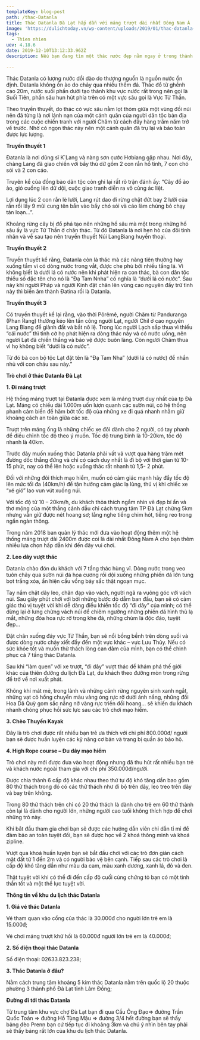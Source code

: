 ```yaml
---
templateKey: blog-post
path: /thac-Datanla
title: Thác Datanla Đà Lạt hấp dẫn với máng trượt dài nhất Đông Nam Á
image: 'https://dulichtoday.vn/wp-content/uploads/2019/01/thac-datanla-co-gi-choi.jpg' 
tags:
  - Thien nhien
uev: 4.18.6
date: 2019-12-10T13:12:33.962Z
description: Nếu bạn đang tìm một thác nước đẹp nằm ngay ở trong thành phố Đà Lạt thơ mộng thì sẽ không ngần ngại giới thiệu đến bạn Thác Datanla, thác nước đã có hàng triệu lượt tham quan cùng các trò chơi hấp dẫn.

---
```




Thác Datanla có lượng nước dồi dào do thượng nguồn là nguồn nước ổn định. Datanla không ồn ào do chảy qua nhiều thềm đá. Thác đổ từ ghềnh cao 20m, nước suối phần dưới tạo thành khu vực nước rất trong nên gọi là Suối Tiên, phần sâu hun hút phía trên có một vực sâu gọi là Vực Tử Thần.

Theo truyền thuyết, do thác có vực sâu nằm lọt thỏm giữa một vùng đồi núi nên đã từng là nơi lánh nạn của một cánh quân của người dân tộc bản địa trong các cuộc chiến tranh với người Chăm từ cách đây hàng trăm năm trở về trước. Nhờ có ngọn thác này nên một cánh quân đã trụ lại và bảo toàn được lực lượng.

**Truyền thuyết 1**

Đatanla là nơi dũng sĩ K`Lang và nàng sơn cước Hơbiang gặp nhau. Nơi đây, chàng Lang đã giao chiến với bầy thú dữ gồm 2 con rắn hổ tinh, 7 con chó sói và 2 con cáo.

Truyên kể của đồng bào dân tộc còn ghi lại rất rõ trận đánh ấy: “Cây đổ ào ào, gió cuồng lên dữ dội, cuộc giao tranh diễn ra vô cùng ác liệt.

Lợi dụng lúc 2 con rắn lè lưỡi, Lang rút dao đi rừng chặt đứt bay 2 lưỡi của rắn rồi lấy 9 mũi cung tên bắn vào bầy chó sói và cáo làm chúng bỏ chạy tán loạn…”.

Khoảng rừng cây bị đổ phá tạo nên những hố sâu mà một trong những hố sâu ấy là vực Tử Thần ở chân thác. Từ đó Đatanla là nơi hẹn hò của đôi tình nhân và về sau tạo nên truyền thuyết Núi LangBiang huyền thoại.


**Truyền thuyết 2**

Truyền thuyết kể rằng, Đatanla còn là thác mà các nàng tiên thường hay xuống tắm vì có dòng nước trong vắt, được che phủ bởi nhiều tầng lá. Vì không biết là dưới lá có nước nên khi phát hiện ra con thác, bà con dân tộc thiểu số đặc tên cho nó là “Đạ Tam Nnha” có nghĩa là “dưới lá có nước”. Sau này khi người Pháp và người Kinh đặt chân lên vùng cao nguyên đầy trữ tình này thì biến âm thành Đatina rồi là Datanla.

**Truyền thuyết 3**

Có truyền thuyết kể lại rằng, vào thời Pôrêmê, người Chăm từ Panduranga (Phan Rang) thường kéo lên tấn công người Lạt, người Chil ở cao nguyên Lang Biang để giành đất và bắt nô lệ. Trong lúc người Lạch sắp thua vì thiếu “cái nước” thì tình cờ họ phát hiện ra dòng thác này và có nước uống, nên người Lạt đã chiến thắng và bảo vệ được buôn làng. Còn người Chăm thua vì họ không biết “dưới lá có nước”.

Từ đó bà con bộ tộc Lạt đặt tên là “Đạ Tam Nha” (dưới lá có nước) để nhắn nhủ với con cháu sau này.”


**Trò chơi ở thác Datanla Đà Lạt**

**1. Đi máng trượt**

Hệ thống máng trượt tại Đatanla được xem là máng trượt duy nhất của tp Đà Lạt. Máng có chiều dài 1.000m uốn lượn quanh các sườn núi, có hệ thống phanh cảm biến để hãm bớt tốc độ của những xe đi quá nhanh nhằm giữ khoảng cách an toàn giữa các xe.

Trượt trên máng ống là những chiếc xe đôi dành cho 2 người, có tay phanh để điều chỉnh tốc độ theo ý muốn. Tốc độ trung bình là 10-20km, tốc độ nhanh là 40km.

Trước đây muốn xuống thác Datanla phải vất vả vượt qua hàng trăm mét đường dốc thẳng đứng và chỉ có cách duy nhất là đi bộ với thời gian từ 10- 15 phút, nay có thể lên hoặc xuống thác rất nhanh từ 1,5- 2 phút.

Đối với những đôi thích mạo hiểm, muốn có cảm giác mạnh hãy đẩy tốc độ lên mức tối đa (40km/h) để tận hưởng cảm giác lạ lùng, thú vị khi chiếc xe “xé gió” lao vun vút xuống núi.

Với tốc độ từ 10 – 20km/h, du khách thỏa thích ngắm nhìn vẻ đẹp bí ẩn và thơ mộng của một thắng cảnh dẫu chỉ cách trung tâm TP Đà Lạt chừng 5km nhưng vẫn giữ được nét hoang sơ; lắng nghe tiếng chim hót, tiếng reo trong ngần ngàn thông.

Trong năm 2018 ban quản lý thác mới đưa vào hoạt động thêm một hệ thống máng trượt dài 2400m được coi là dài nhất Đông Nam Á cho bạn thêm nhiều lựa chọn hấp dẫn khi đến đây vui chơi.

**2. Leo dây vượt thác**

Datanla chào đón du khách với 7 tầng thác hùng vĩ. Dòng nước trong veo tuôn chảy qua sườn núi đá hoa cương rồi dội xuống những phiến đá lớn tung bọt trắng xóa, ẩn hiện cầu vồng bảy sắc thật ngoạn mục.

Tay nắm chặt dây leo, chân đạp vào vách, người ngã ra vuông góc với vách núi. Sau giây phút chới với bởi những bước dò dẫm ban đầu, bạn sẽ có cảm giác thú vị tuyệt vời khi dễ dàng điều khiển tốc độ “đi dây” của mình; có thể dừng lại ở lưng chừng vách núi để chiêm ngưỡng những phiến đá hình thù lạ mắt, những đóa hoa rực rỡ trong khe đá, những chùm lá độc đáo, tuyệt đẹp…

Đặt chân xuống đáy vực Tử Thần, bạn sẽ nổi bồng bềnh trên dòng suối và được dòng nước chảy xiết đẩy đến một vực khác – vực Lưu Thủy. Nếu có sức khỏe tốt và muốn thử thách lòng can đảm của mình, bạn có thể chinh phục cả 7 tầng thác Datanla.

Sau khi “làm quen” với xe trượt, “đi dây” vượt thác để khám phá thế giới khác của thiên đường du lịch Đà Lạt, du khách theo đường mòn trong rừng để trở về nơi xuất phát.

Không khí mát mẻ, trong lành và những cánh rừng nguyên sinh xanh ngắt, những vạt cỏ hồng chuyển màu vàng óng rực rỡ dưới ánh nắng, những đồi Hoa Dã Quỳ gom sắc nắng nở vàng rực triền đồi hoang… sẽ khiến du khách nhanh chóng phục hồi sức lực sau các trò chơi mạo hiểm.


**3. Chèo Thuyền Kayak**

Đây là trò chơi được rất nhiều bạn trẻ ưa thích với chi phí 800.000đ/ người bạn sẽ được huấn luyện các kỹ năng cơ bản và trang bị quần áo bảo hộ.


**4. High Rope course – Đu dây mạo hiểm**

Trò chơi này mới được đưa vào hoạt động nhưng đã thu hút rất nhiều bạn trẻ và khách nước ngoài tham gia với chi phí 350.000đ/người.


Được chia thành 6 cấp độ khác nhau theo thứ tự độ khó tăng dần bao gồm 80 thử thách trong đó có các thử thách như đi bộ trên dây, leo treo trên dây và bay trên không.

Trong 80 thử thách trên chỉ có 20 thử thách là dành cho trẻ em 60 thử thành còn lại là dành cho người lớn, những người cao tuổi không thích hợp để chơi những trò này.

Khi bắt đầu tham gia chơi bạn sẽ được các hướng dẫn viên chỉ dẫn tỉ mỉ để đảm bảo an toàn tuyệt đối, bạn sẽ được học về 2 khoá thông minh và khoá zipline.

Vượt qua khoá huấn luyện bạn sẽ bắt đầu chơi với các trò đơn giản cách mặt đất từ 1 đến 2m và có người bảo vệ bên cạnh. Tiếp sau các trò chơi là cấp độ khó tăng dần như màu da cam, màu xanh dương, xanh lá, đỏ và đen.

Thật tuyệt vời khi có thể đi đến cấp độ cuối cùng chứng tỏ bạn có một tinh thần tốt và một thể lực tuyệt vời.

**Thông tin về khu du lịch thác Datanla**

**1. Giá vé thác Datanla**

Vé tham quan vào cổng của thác là 30.000đ cho người lớn trẻ em là 15.000đ;

Vé chơi máng trượt khứ hồi là 60.000đ người lớn trẻ em là 40.000đ;


**2. Số điện thoại thác Datanla**

Số điện thoại: 02633.823.238;

**3. Thác Datanla ở đâu?**

Nằm cách trung tâm khoảng 5 kim thác Datanla nằm trên quốc lộ 20 thuộc phường 3 thành phố Đà Lạt tỉnh Lâm Đồng;


**Đường đi tới thác Datanla**

Từ trung tâm khu vực chợ Đà Lạt bạn đi qua Cầu Ông Đạo=> đường Trần Quốc Toản => đường Hồ Tùng Mậu => đường 3/4 hết đường bạn sẽ thấy bảng đèo Prenn bạn cứ tiếp tục đi khoảng 3km và chú ý nhìn bên tay phải sẽ thấy bảng rất lớn của khu du lịch thác Datanla.